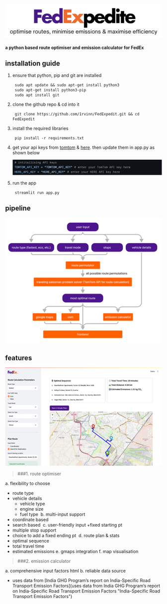 <p align="center">
  <img src="https://github.com/1rvinn/FedExpedite/blob/main/images/FedExpedite.png?raw=true" alt="FedExpedite" />
</p>

#### a python based route optimiser and emission calculator for FedEx

installation guide
-------
1. ensure that python, pip and git are installed

        sudo apt update && sudo apt-get install python3
        sudo apt-get install python3-pip
        sudo apt install git
4. clone the github repo & cd into it

        git clone https://github.com/1rvinn/FedExpedit.git && cd FedExpedit
5. install the required libraries

        pip install -r requirements.txt
7. get your api keys from [tomtom](https://developer.tomtom.com/ "tomtom") & [here](https://platform.here.com/ "here"). then update them in app.py as shown below

   ![](https://github.com/1rvinn/FedExpedite/blob/main/images/Screenshot.png?raw=true)
8. run the app

        streamlit run app.py
pipeline
-------
![](https://github.com/1rvinn/FedExpedite/blob/main/images/pipeline.png?raw=true![image])

features
-------
![](https://github.com/1rvinn/FedExpedite/blob/main/images/Screenshot%202025-01-09%20at%2019.05.28.png?raw=true)

> ###1. route optimiser

a. flexibility to choose
+ route type
+ vehicle details
	+ vehicle type
	+ engine size
	+ fuel type
![]()
b. multi-input support
+ coordinate based
+ search based
![]()
c. user-friendly input
+fixed starting pt
+ multiple stop support
+ choice to add a fixed ending pt
![]()
d. route plan & stats
+ optimal sequence
+ total travel time
+ estimated emissions
e. gmaps integration
f.  map visualisation
![]()
> ###2. emission calculator

a. comprehensive input factors
html
b. reliable data source
+ uses data from [India GHG Program’s report on India-Specific Road Transport Emission Factors](uses data from India GHG Program’s report on India-Specific Road Transport Emission Factors "India-Specific Road Transport Emission Factors")
